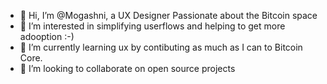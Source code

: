 - 👋 Hi, I’m @Mogashni, a UX Designer Passionate about the Bitcoin space
- 👀 I’m interested in simplifying userflows and helping to get more adooption :-)
- 🌱 I’m currently learning ux by contibuting as much as I can to Bitcoin Core.
- 💞️ I’m looking to collaborate on open source projects

<!---
Mogashni/Mogashni is a ✨ special ✨ repository because its `README.md` (this file) appears on your GitHub profile.
You can click the Preview link to take a look at your changes.
--->
